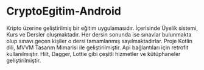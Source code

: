 # CryptoEgitim-Android
Kripto üzerine geliştirilmiş bir eğitim uygulamasıdır. İçerisinde Üyelik sistemi, Kurs ve Dersler oluşmaktadır. Her dersin sonunda ise sınavlar bulunmakta olup sınavı geçen kişiler o dersi tamamlanmış sayılmaktadırlar.
Proje Kotlin dili, MVVM Tasarım Mimarisi ile geliştirilmiştir.
Api bağlantıları için retrofit kullanılmıştır.
Hilt, Dagger, Lottie gibi çeşitli hizmetler ve kütüphaneler geliştirilmiştir. 
